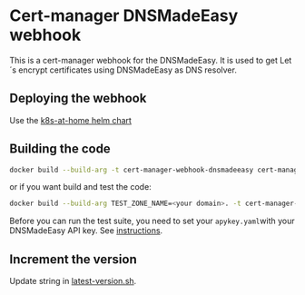 # Cert-manager DNSMadeEasy webhook

This is a cert-manager webhook for the DNSMadeEasy. It is used to get Let´s encrypt certificates using DNSMadeEasy as DNS resolver.

## Deploying the webhook

Use the [k8s-at-home helm chart](https://github.com/k8s-at-home/charts/tree/master/charts/cert-manager-webhook-dnsmadeeasy)

## Building the code

```bash
docker build --build-arg -t cert-manager-webhook-dnsmadeeasy cert-manager-webhook-dnsmadeeasy
```

or if you want build and test the code:

```bash
docker build --build-arg TEST_ZONE_NAME=<your domain>. -t cert-manager-webhook-dnsmadeeasy cert-manager-webhook-dnsmadeeasy
```

Before you can run the test suite, you need to set your `apykey.yaml`with your DNSMadeEasy API key. See [instructions](testdata/dnsmadeeasy/README.md).

## Increment the version

Update string in [latest-version.sh](latest-version.sh).